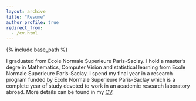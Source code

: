 ```yaml
---
layout: archive
title: "Resume"
author_profile: true
redirect_from:
  - /cv.html
---
```



{% include base_path %}


I graduated from Ecole Normale Superieure Paris-Saclay. I hold a master’s degre in Mathematics, Computer Vision and statistical learning from Ecole Normale Superieure Paris-Saclay. I spend my final year in a research program funded by Ecole Normale Superieure Paris-Saclay which is a complete year of study devoted to work in an academic research laboratory abroad. More details can be found in my [CV]().



  
